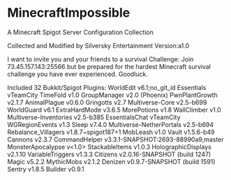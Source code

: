 # MinecraftImpossible
A Minecraft Spigot Server Configuration Collection

Collected and Modified by Silversky Entertainment
Version:a1.0

I want to invite you and your friends to a survival Challenge: 
Join 73.45.157.143:25566 but be prepared for the hardest Minecraft survival challenge you have ever experienced. 
Goodluck.

Included 32 Bukkit/Spigot Plugins:
WorldEdit v6.1;no_git_id 
Essentials vTeamCity
TimeFold v1.0
GroupManager v2.0 (Phoenix)
PwnPlantGrowth v2.1.7
AnimalPlague v0.6.0
Gringotts v2.7
Multiverse-Core v2.5-b699
WorldGuard v6.1
ExtraHardMode v3.6.5
MorePotions v1.8
WallClimber v1.0 
Multiverse-Inventories v2.5-b385
EssentialsChat vTeamCity
WGRegionEvents v1.3
Sleep v7.4.0
Multiverse-NetherPortals v2.5-b694
Rebalance_Villagers v1.8.7~spigot187+1
MobLeash v1.0
Vault v1.5.6-b49
Cannons v2.3.7
CommandHelper v3.3.1-SNAPSHOT:2693-88990a9,master
MonsterApocalypse v<1.0>
StackableItems v1.0.3
HolographicDisplays v2.1.10
VariableTriggers v1.3.3
Citizens v2.0.16-SNAPSHOT (build 1247)
Magic v5.2.2 
MythicMobs v2.1.2
Denizen v0.9.7-SNAPSHOT (build 1591)
Sentry v1.8.5
Builder v0.9.1